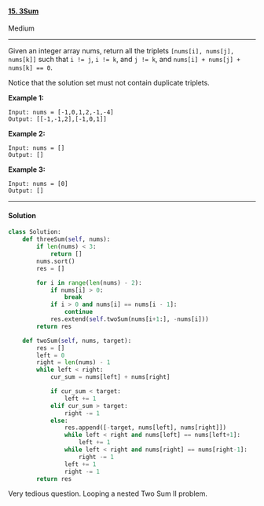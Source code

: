 #### [15. 3Sum](https://leetcode.com/problems/3sum/)

Medium

---

Given an integer array nums, return all the triplets `[nums[i], nums[j], nums[k]]` such that `i != j`, `i != k`, and `j != k`, and `nums[i] + nums[j] + nums[k] == 0`.

Notice that the solution set must not contain duplicate triplets.

 

**Example 1:**

```
Input: nums = [-1,0,1,2,-1,-4]
Output: [[-1,-1,2],[-1,0,1]]
```

**Example 2:**

```
Input: nums = []
Output: []
```

**Example 3:**

```
Input: nums = [0]
Output: []
```



---

#### Solution

```python
class Solution:
    def threeSum(self, nums):
        if len(nums) < 3:
            return []
        nums.sort()
        res = []

        for i in range(len(nums) - 2):
            if nums[i] > 0:
                break
            if i > 0 and nums[i] == nums[i - 1]:
                continue
            res.extend(self.twoSum(nums[i+1:], -nums[i]))
        return res

    def twoSum(self, nums, target):
        res = []
        left = 0
        right = len(nums) - 1
        while left < right:
            cur_sum = nums[left] + nums[right]

            if cur_sum < target:
                left += 1
            elif cur_sum > target:
                right -= 1
            else:
                res.append([-target, nums[left], nums[right]])
                while left < right and nums[left] == nums[left+1]:
                    left += 1
                while left < right and nums[right] == nums[right-1]:
                    right -= 1
                left += 1
                right -= 1
        return res
```

Very tedious question. Looping a nested Two Sum II problem.

